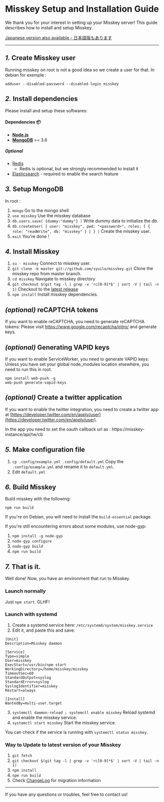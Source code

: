 Misskey Setup and Installation Guide
================================================================

We thank you for your interest in setting up your Misskey server!
This guide describes how to install and setup Misskey.

[Japanese version also available - 日本語版もあります](./setup.ja.md)

----------------------------------------------------------------

*1.* Create Misskey user
----------------------------------------------------------------
Running misskey on root is not a good idea so we create a user for that.
In debian for exemple :

```
adduser --disabled-password --disabled-login misskey
```

*2.* Install dependencies
----------------------------------------------------------------
Please install and setup these softwares:

#### Dependencies :package:
* **[Node.js](https://nodejs.org/en/)**
* **[MongoDB](https://www.mongodb.com/)** >= 3.6

##### Optional
* [Redis](https://redis.io/)
  * Redis is optional, but we strongly recommended to install it
* [Elasticsearch](https://www.elastic.co/) - required to enable the search feature

*3.* Setup MongoDB
----------------------------------------------------------------
In root :
1. `mongo` Go to the mongo shell
2. `use misskey` Use the misskey database
3. `db.users.save( {dummy:"dummy"} )` Write dummy data to initialize the db.
4. `db.createUser( { user: "misskey", pwd: "<password>", roles: [ { role: "readWrite", db: "misskey" } ] } )` Create the misskey user.
5. `exit` You're done !

*4.* Install Misskey
----------------------------------------------------------------
1. `su - misskey` Connect to misskey user.
2. `git clone -b master git://github.com/syuilo/misskey.git` Clone the misskey repo from master branch.
3. `cd misskey` Navigate to misskey directory
4. `git checkout $(git tag -l | grep -v 'rc[0-9]*$' | sort -V | tail -n 1)` Checkout to the [latest release](https://github.com/syuilo/misskey/releases/latest)
5. `npm install` Install misskey dependencies.

*(optional)* reCAPTCHA tokens
----------------------------------------------------------------
If you want to enable reCAPTCHA, you need to generate reCAPTCHA tokens:
Please visit https://www.google.com/recaptcha/intro/ and generate keys.

*(optional)* Generating VAPID keys
----------------------------------------------------------------
If you want to enable ServiceWorker, you need to generate VAPID keys:
Unless you have set your global node_modules location elsewhere, you need to run this in root.

``` shell
npm install web-push -g
web-push generate-vapid-keys
```

*(optional)* Create a twitter application
----------------------------------------------------------------
If you want to enable the twitter integration, you need to create a twitter app at [https://developer.twitter.com/en/apply/user](https://developer.twitter.com/en/apply/user).

In the app you need to set the oauth callback url as : https://misskey-instance/api/tw/cb


*5.* Make configuration file
----------------------------------------------------------------
1. `cp .config/example.yml .config/default.yml` Copy the `.config/example.yml` and rename it to `default.yml`.
2. Edit `default.yml`

*6.* Build Misskey
----------------------------------------------------------------

Build misskey with the following:

`npm run build`

If you're on Debian, you will need to install the `build-essential` package.

If you're still encountering errors about some modules, use node-gyp:

1. `npm install -g node-gyp`
2. `node-gyp configure`
3. `node-gyp build`
4. `npm run build`

*7.* That is it.
----------------------------------------------------------------
Well done! Now, you have an environment that run to Misskey.

### Launch normally
Just `npm start`. GLHF!

### Launch with systemd

1. Create a systemd service here: `/etc/systemd/system/misskey.service`
2. Edit it, and paste this and save:

```
[Unit]
Description=Misskey daemon

[Service]
Type=simple
User=misskey
ExecStart=/usr/bin/npm start
WorkingDirectory=/home/misskey/misskey
TimeoutSec=60
StandardOutput=syslog
StandardError=syslog
SyslogIdentifier=misskey
Restart=always

[Install]
WantedBy=multi-user.target
```

3. `systemctl daemon-reload ; systemctl enable misskey` Reload systemd and enable the misskey service.
4. `systemctl start misskey` Start the misskey service.

You can check if the service is running with `systemctl status misskey`.

### Way to Update to latest version of your Misskey
1. `git fetch`
2. `git checkout $(git tag -l | grep -v 'rc[0-9]*$' | sort -V | tail -n 1)`
3. `npm install`
4. `npm run build`
5. Check [ChangeLog](../CHANGELOG.md) for migration information

----------------------------------------------------------------

If you have any questions or troubles, feel free to contact us!
